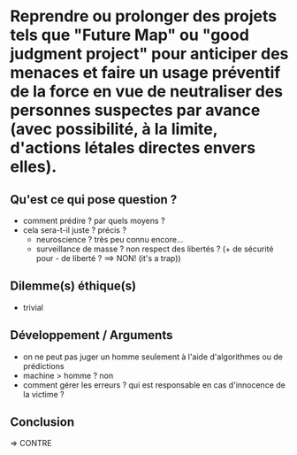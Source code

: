 # Reprendre ou prolonger des projets tels que "Future Map" ou "good judgment project" pour anticiper des menaces et faire un usage préventif de la force en vue de neutraliser des personnes suspectes par avance (avec possibilité, à la limite, d'actions létales directes envers elles).

## Qu'est ce qui pose question ?

* comment prédire ? par quels moyens ?
* cela sera-t-il juste ? précis ?
    - neuroscience ? très peu connu encore...
    - surveillance de masse ? non respect des libertés ? (+ de sécurité pour - de liberté ? ==> NON! (it's a trap))

## Dilemme(s) éthique(s)

* trivial

## Développement / Arguments

* on ne peut pas juger un homme seulement à l'aide d'algorithmes ou de prédictions
* machine > homme ? non
* comment gérer les erreurs ? qui est responsable en cas d'innocence de la victime ?


## Conclusion

=> CONTRE
